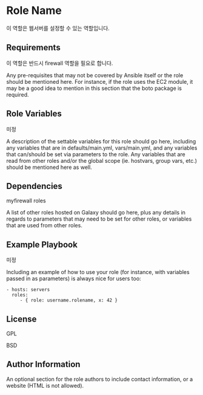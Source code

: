Role Name
=========

이 역할은 웹서버를 설정할 수 있는 역할입니다.

Requirements
------------

이 역할은 반드시 firewall 역할을 필요로 합니다.

Any pre-requisites that may not be covered by Ansible itself or the role should be mentioned here. For instance, if the role uses the EC2 module, it may be a good idea to mention in this section that the boto package is required.

Role Variables
--------------

미정

A description of the settable variables for this role should go here, including any variables that are in defaults/main.yml, vars/main.yml, and any variables that can/should be set via parameters to the role. Any variables that are read from other roles and/or the global scope (ie. hostvars, group vars, etc.) should be mentioned here as well.

Dependencies
------------

myfirewall roles

A list of other roles hosted on Galaxy should go here, plus any details in regards to parameters that may need to be set for other roles, or variables that are used from other roles.

Example Playbook
----------------


미정

Including an example of how to use your role (for instance, with variables passed in as parameters) is always nice for users too:

    - hosts: servers
      roles:
         - { role: username.rolename, x: 42 }

License
-------

GPL


BSD

Author Information
------------------

An optional section for the role authors to include contact information, or a website (HTML is not allowed).
